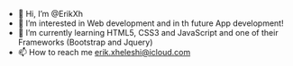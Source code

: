 - 👋 Hi, I’m @ErikXh
- 👀 I’m interested in Web development and in th future App development!
- 🌱 I’m currently learning HTML5, CSS3 and JavaScript and one of their Frameworks (Bootstrap and Jquery)
- 📫 How to reach me erik.xheleshi@icloud.com

<!---
ErikXh/ErikXh is a ✨ special ✨ repository because its `README.md` (this file) appears on your GitHub profile.
You can click the Preview link to take a look at your changes.
--->
